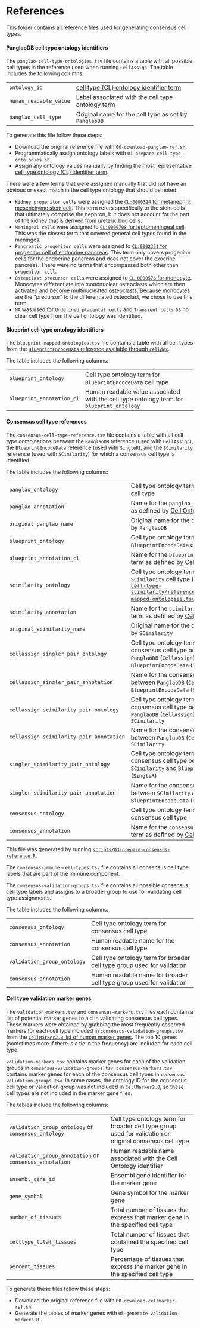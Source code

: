 # References

This folder contains all reference files used for generating consensus cell types.

#### PanglaoDB cell type ontology identifiers 

The `panglao-cell-type-ontologies.tsv` file contains a table with all possible cell types in the reference used when running `CellAssign`.
The table includes the following columns:

|  |   |
| --- | --- |
| `ontology_id` | [cell type (CL) ontology identifier term](https://www.ebi.ac.uk/ols4/ontologies/cl) |
| `human_readable_value` | Label associated with the cell type ontology term |
| `panglao_cell_type` | Original name for the cell type as set by `PanglaoDB` |

To generate this file follow these steps:

- Download the original reference file with `00-download-panglao-ref.sh`.
- Programmatically assign ontology labels with `01-prepare-cell-type-ontologies.sh`.
- Assign any ontology values manually by finding the most representative [cell type ontology (CL) identifier term](https://www.ebi.ac.uk/ols4/ontologies/cl).

There were a few terms that were assigned manually that did not have an obvious or exact match in the cell type ontology that should be noted:

- `Kidney progenitor cells` were assigned the [`CL:0000324` for metanephric mesenchyme stem cell](https://www.ebi.ac.uk/ols4/ontologies/cl/classes/http%253A%252F%252Fpurl.obolibrary.org%252Fobo%252FCL_0000324).
This term refers specifically to the stem cells that ultimately comprise the nephron, but does not account for the part of the kidney that is derived from ureteric bud cells.
- `Meningeal cells` were assigned to [`CL:0000708` for leptomeningeal cell](https://www.ebi.ac.uk/ols4/ontologies/cl/classes/http%253A%252F%252Fpurl.obolibrary.org%252Fobo%252FCL_0000708).
This was the closest term that covered general cell types found in the meninges.
- `Pancreatic progenitor cells` were assigned to [`CL:0002351` for progenitor cell of endocrine pancreas](https://www.ebi.ac.uk/ols4/ontologies/cl/classes/http%253A%252F%252Fpurl.obolibrary.org%252Fobo%252FCL_0002351).
This term only covers progenitor cells for the endocrine pancreas and does not cover the exocrine pancreas.
There were no terms that encompassed both other than `progenitor cell`.
- `Osteoclast precursor cells` were assigned to [`CL:0000576` for monocyte](https://www.ebi.ac.uk/ols4/ontologies/cl/classes/http%253A%252F%252Fpurl.obolibrary.org%252Fobo%252FCL_0000576).
Monocytes differentiate into mononuclear osteoclasts which are then activated and become multinucleated osteoclasts.
Because monocytes are the "precursor" to the differentiated osteoclast, we chose to use this term.
- `NA` was used for `Undefined placental cells` and `Transient cells` as no clear cell type from the cell ontology was identified.

#### Blueprint cell type ontology identifiers

The `blueprint-mapped-ontologies.tsv` file contains a table with all cell types from the [`BlueprintEncodeData` reference available through `celldex`](https://rdrr.io/github/LTLA/celldex/man/BlueprintEncodeData.html). 

The table includes the following columns: 

|  |   |
| --- | --- |
| `blueprint_ontology` | Cell type ontology term for `BlueprintEncodeData` cell type |
| `blueprint_annotation_cl` | Human readable value associated with the cell type ontology term for `blueprint_ontology` |

#### Consensus cell type references

The `consensus-cell-type-reference.tsv` file contains a table with all cell type combinations between the `PanglaoDB` reference (used with `CellAssign`), the `BlueprintEncodeData` reference (used with `SingleR`), and the `SCimilarity` reference (used with `SCimilarity`) for which a consensus cell type is identified. 

The table includes the following columns: 

|  |   |
| --- | --- |
| `panglao_ontology` | Cell type ontology term for `PanglaoDB` cell type |
| `panglao_annotation` | Name for the `panglao_ontology` term as defined by [Cell Ontology](https://www.ebi.ac.uk/ols4/ontologies/cl) |
| `original_panglao_name` | Original name for the cell type as set by `PanglaoDB` |
| `blueprint_ontology` | Cell type ontology term for `BlueprintEncodeData` cell type |
| `blueprint_annotation_cl` | Name for the `blueprint_ontology` term as defined by [Cell Ontology](https://www.ebi.ac.uk/ols4/ontologies/cl) |
| `scimilarity_ontology` | Cell type ontology term for `SCimilarity` cell type (obtained from [`cell-type-scimilarity/references/scimilarity-mapped-ontologies.tsv`](https://github.com/AlexsLemonade/OpenScPCA-analysis/blob/main/analyses/cell-type-scimilarity/references/scimilarity-mapped-ontologies.tsv)) |
| `scimilarity_annotation` | Name for the `scimilarity_ontology` term as defined by [Cell Ontology](https://www.ebi.ac.uk/ols4/ontologies/cl) |
| `original_scimilarity_name` | Original name for the cell type as set by `SCimilarity` |
| `cellassign_singler_pair_ontology` | Cell type ontology term for the consensus cell type between `PanglaoDB` (`CellAssign`) and `BlueprintEncodeData` (`SingleR`) |
| `cellassign_singler_pair_annotation` | Name for the consensus cell type between `PanglaoDB` (`CellAssign`) and `BlueprintEncodeData` (`SingleR`) |
| `cellassign_scimilarity_pair_ontology` | Cell type ontology term for the consensus cell type between `PanglaoDB` (`CellAssign`) and `SCimilarity` |
| `cellassign_scimilarity_pair_annotation` | Name for the consensus cell type between `PanglaoDB` (`CellAssign`) and `SCimilarity` |
| `singler_scimilarity_pair_ontology` | Cell type ontology term for the consensus cell type between `SCimilarity` and `BlueprintEncodeData` (`SingleR`) |
| `singler_scimilarity_pair_annotation` | Name for the consensus cell type between `SCimilarity` and `BlueprintEncodeData` (`SingleR`) |
| `consensus_ontology` | Cell type ontology term for consensus cell type |
| `consensus_annotation` | Name for the `consensus_ontology` term as defined by [Cell Ontology](https://www.ebi.ac.uk/ols4/ontologies/cl) |

This file was generated by running [`scripts/03-prepare-consensus-reference.R`](../scripts/03-prepare-consensus-reference.R). 

The `consensus-immune-cell-types.tsv` file contains all consensus cell type labels that are part of the immune component. 

The `consensus-validation-groups.tsv` file contains all possible consensus cell type labels and assigns to a broader group to use for validating cell type assignments. 

The table includes the following columns: 

|  |   |
| --- | --- |
| `consensus_ontology` | Cell type ontology term for consensus cell type |
| `consensus_annotation` | Human readable name for the consensus cell type |
| `validation_group_ontology` | Cell type ontology term for broader cell type group used for validation |
| `consensus_annotation` | Human readable name for broader cell type group used for validation |

#### Cell type validation marker genes

The `validation-markers.tsv` and `consensus-markers.tsv` files each contain a list of potential marker genes to aid in validating consensus cell types. 
These markers were obtained by grabbing the most frequently observed markers for each cell type included in `consensus-validation-groups.tsv` from the [`CellMarker2.0` list of human marker genes](http://117.50.127.228/CellMarker/CellMarker_download.html). 
The top 10 genes (sometimes more if there is a tie in the frequency) are included for each cell type. 

`validation-markers.tsv` contains marker genes for each of the validation groups in `consensus-validation-groups.tsv`.
`consensus-markers.tsv` contains marker genes for each of the consensus cell types in `consensus-validation-groups.tsv`. 
In some cases, the ontology ID for the consensus cell type or validation group was not included in `CellMarker2.0`, so these cell types are not included in the marker gene files.

The tables include the following columns: 

|  |   |
| --- | --- |
| `validation_group_ontology` or `consensus_ontology`| Cell type ontology term for broader cell type group used for validation or original consensus cell type |
| `validation_group_annotation` or `consensus_annotation` | Human readable name associated with the Cell Ontology identifier |
| `ensembl_gene_id` | Ensembl gene identifier for the marker gene |
| `gene_symbol` | Gene symbol for the marker gene |
| `number_of_tissues` | Total number of tissues that express that marker gene in the specified cell type | 
| `celltype_total_tissues` | Total number of tissues that contained the specified cell type | 
| `percent_tissues` | Percentage of tissues that express the marker gene in the specified cell type | 

To generate these files follow these steps:

- Download the original reference file with `00-download-cellmarker-ref.sh`.
- Generate the tables of marker genes with `05-generate-validation-markers.R`.
